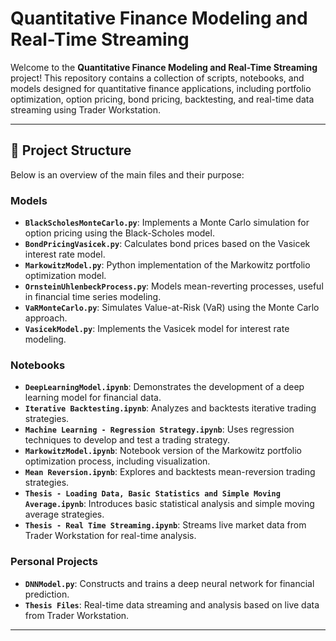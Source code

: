 # Quantitative Finance Modeling and Real-Time Streaming

Welcome to the **Quantitative Finance Modeling and Real-Time Streaming** project! This repository contains a collection of scripts, notebooks, and models designed for quantitative finance applications, including portfolio optimization, option pricing, bond pricing, backtesting, and real-time data streaming using Trader Workstation.

---

## 📂 Project Structure

Below is an overview of the main files and their purpose:

### **Models**
- **`BlackScholesMonteCarlo.py`**: Implements a Monte Carlo simulation for option pricing using the Black-Scholes model.
- **`BondPricingVasicek.py`**: Calculates bond prices based on the Vasicek interest rate model.
- **`MarkowitzModel.py`**: Python implementation of the Markowitz portfolio optimization model.
- **`OrnsteinUhlenbeckProcess.py`**: Models mean-reverting processes, useful in financial time series modeling.
- **`VaRMonteCarlo.py`**: Simulates Value-at-Risk (VaR) using the Monte Carlo approach.
- **`VasicekModel.py`**: Implements the Vasicek model for interest rate modeling.

### **Notebooks**
- **`DeepLearningModel.ipynb`**: Demonstrates the development of a deep learning model for financial data.
- **`Iterative Backtesting.ipynb`**: Analyzes and backtests iterative trading strategies.
- **`Machine Learning - Regression Strategy.ipynb`**: Uses regression techniques to develop and test a trading strategy.
- **`MarkowitzModel.ipynb`**: Notebook version of the Markowitz portfolio optimization process, including visualization.
- **`Mean Reversion.ipynb`**: Explores and backtests mean-reversion trading strategies.
- **`Thesis - Loading Data, Basic Statistics and Simple Moving Average.ipynb`**: Introduces basic statistical analysis and simple moving average strategies.
- **`Thesis - Real Time Streaming.ipynb`**: Streams live market data from Trader Workstation for real-time analysis.

### **Personal Projects**
- **`DNNModel.py`**: Constructs and trains a deep neural network for financial prediction.
- **`Thesis Files`**: Real-time data streaming and analysis based on live data from Trader Workstation.

---
